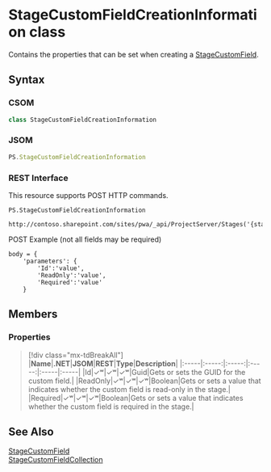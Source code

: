 [comment]: # (Name:StageCustomFieldCreationInformation)
[comment]: # (Name:Microsoft.ProjectServer.StageCustomFieldCreationInformation)
[comment]: # (Type:class)
[comment]: # (Status:Verified)

# <a name="name"></a>StageCustomFieldCreationInformation class

<a name="description"></a>Contains the properties that can be set when creating a [StageCustomField](StageCustomField.md).

## <a name="syntax"></a>Syntax

### CSOM

```cs
class StageCustomFieldCreationInformation 
```
### JSOM

```javascript
PS.StageCustomFieldCreationInformation
```
### REST Interface

This resource supports POST HTTP commands.

```
PS.StageCustomFieldCreationInformation

http://contoso.sharepoint.com/sites/pwa/_api/ProjectServer/Stages('{stageid}')/CustomFields/Add
```
POST Example (not all fields may be required)
```
body = {
	'parameters': {
		'Id':'value', 
		'ReadOnly':'value', 
		'Required':'value'		
	}
```

## <a name="members"></a>Members

### <a name="properties"></a>Properties
> [!div class="mx-tdBreakAll"]
|**Name**|**.NET**|**JSOM**|**REST**|**Type**|**Description**|
|:-----|:-----:|:-----:|:-----:|:-----|:-----|
|<a name="Id"></a>Id|&#x2713;&#x02B7;|&#x2713;&#x02B7;|&#x2713;&#x02B7;|Guid|Gets or sets the GUID for the custom field.|
|<a name="ReadOnly"></a>ReadOnly|&#x2713;&#x02B7;|&#x2713;&#x02B7;|&#x2713;&#x02B7;|Boolean|Gets or sets a value that indicates whether the custom field is read-only in the stage.|
|<a name="Required"></a>Required|&#x2713;&#x02B7;|&#x2713;&#x02B7;|&#x2713;&#x02B7;|Boolean|Gets or sets a value that indicates whether the custom field is required in the stage.|

## <a name="seeAlso"></a>See Also

[StageCustomField](StageCustomField.md)<br/>
[StageCustomFieldCollection](StageCustomFieldCollection.md)<br/>
